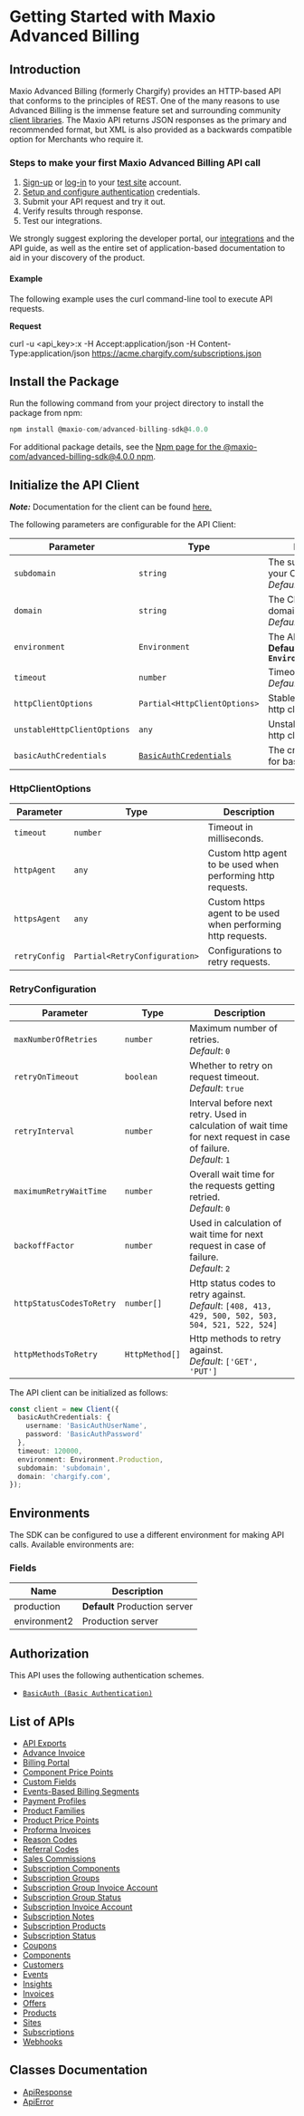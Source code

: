 
# Getting Started with Maxio Advanced Billing

## Introduction

Maxio Advanced Billing (formerly Chargify) provides an HTTP-based API that conforms to the principles of REST.
One of the many reasons to use Advanced Billing is the immense feature set and surrounding community [client libraries](page:development-tools/client-libraries).
The Maxio API returns JSON responses as the primary and recommended format, but XML is also provided as a backwards compatible option for Merchants who require it.

### Steps to make your first Maxio Advanced Billing API call

1. [Sign-up](https://app.chargify.com/signup/maxio-billing-sandbox) or [log-in](https://app.chargify.com/login.html) to your [test site](https://maxio-chargify.zendesk.com/hc/en-us/articles/5405553861773-Testing-Intro) account.
2. [Setup and configure authentication](https://maxio-chargify.zendesk.com/hc/en-us/articles/5405281550477-API-Keys#api) credentials.
3. Submit your API request and try it out.
4. Verify results through response.
5. Test our integrations.

We strongly suggest exploring the developer portal, our [integrations](https://www.maxio.com/integrations) and the API guide, as well as the entire set of application-based documentation to aid in your discovery of the product.

#### Example

The following example uses the curl command-line tool to execute API requests.

**Request**

curl -u <api_key>:x -H Accept:application/json -H Content-Type:application/json https://acme.chargify.com/subscriptions.json

## Install the Package

Run the following command from your project directory to install the package from npm:

```ts
npm install @maxio-com/advanced-billing-sdk@4.0.0
```

For additional package details, see the [Npm page for the @maxio-com/advanced-billing-sdk@4.0.0 npm](https://www.npmjs.com/package/@maxio-com/advanced-billing-sdk/v/4.0.0).

## Initialize the API Client

**_Note:_** Documentation for the client can be found [here.](https://www.github.com/maxio-com/ab-typescript-sdk/tree/4.0.0/doc/client.md)

The following parameters are configurable for the API Client:

| Parameter | Type | Description |
|  --- | --- | --- |
| `subdomain` | `string` | The subdomain for your Chargify site.<br>*Default*: `'subdomain'` |
| `domain` | `string` | The Chargify server domain.<br>*Default*: `'chargify.com'` |
| `environment` | `Environment` | The API environment. <br> **Default: `Environment.Production`** |
| `timeout` | `number` | Timeout for API calls.<br>*Default*: `120000` |
| `httpClientOptions` | `Partial<HttpClientOptions>` | Stable configurable http client options. |
| `unstableHttpClientOptions` | `any` | Unstable configurable http client options. |
| `basicAuthCredentials` | [`BasicAuthCredentials`](https://www.github.com/maxio-com/ab-typescript-sdk/tree/4.0.0/doc/$a/https://www.github.com/maxio-com/ab-typescript-sdk/tree/4.0.0/basic-authentication.md) | The credential object for basicAuth |

### HttpClientOptions

| Parameter | Type | Description |
|  --- | --- | --- |
| `timeout` | `number` | Timeout in milliseconds. |
| `httpAgent` | `any` | Custom http agent to be used when performing http requests. |
| `httpsAgent` | `any` | Custom https agent to be used when performing http requests. |
| `retryConfig` | `Partial<RetryConfiguration>` | Configurations to retry requests. |

### RetryConfiguration

| Parameter | Type | Description |
|  --- | --- | --- |
| `maxNumberOfRetries` | `number` | Maximum number of retries. <br> *Default*: `0` |
| `retryOnTimeout` | `boolean` | Whether to retry on request timeout. <br> *Default*: `true` |
| `retryInterval` | `number` | Interval before next retry. Used in calculation of wait time for next request in case of failure. <br> *Default*: `1` |
| `maximumRetryWaitTime` | `number` | Overall wait time for the requests getting retried. <br> *Default*: `0` |
| `backoffFactor` | `number` | Used in calculation of wait time for next request in case of failure. <br> *Default*: `2` |
| `httpStatusCodesToRetry` | `number[]` | Http status codes to retry against. <br> *Default*: `[408, 413, 429, 500, 502, 503, 504, 521, 522, 524]` |
| `httpMethodsToRetry` | `HttpMethod[]` | Http methods to retry against. <br> *Default*: `['GET', 'PUT']` |

The API client can be initialized as follows:

```ts
const client = new Client({
  basicAuthCredentials: {
    username: 'BasicAuthUserName',
    password: 'BasicAuthPassword'
  },
  timeout: 120000,
  environment: Environment.Production,
  subdomain: 'subdomain',
  domain: 'chargify.com',
});
```

## Environments

The SDK can be configured to use a different environment for making API calls. Available environments are:

### Fields

| Name | Description |
|  --- | --- |
| production | **Default** Production server |
| environment2 | Production server |

## Authorization

This API uses the following authentication schemes.

* [`BasicAuth (Basic Authentication)`](https://www.github.com/maxio-com/ab-typescript-sdk/tree/4.0.0/doc/$a/https://www.github.com/maxio-com/ab-typescript-sdk/tree/4.0.0/basic-authentication.md)

## List of APIs

* [API Exports](https://www.github.com/maxio-com/ab-typescript-sdk/tree/4.0.0/doc/controllers/api-exports.md)
* [Advance Invoice](https://www.github.com/maxio-com/ab-typescript-sdk/tree/4.0.0/doc/controllers/advance-invoice.md)
* [Billing Portal](https://www.github.com/maxio-com/ab-typescript-sdk/tree/4.0.0/doc/controllers/billing-portal.md)
* [Component Price Points](https://www.github.com/maxio-com/ab-typescript-sdk/tree/4.0.0/doc/controllers/component-price-points.md)
* [Custom Fields](https://www.github.com/maxio-com/ab-typescript-sdk/tree/4.0.0/doc/controllers/custom-fields.md)
* [Events-Based Billing Segments](https://www.github.com/maxio-com/ab-typescript-sdk/tree/4.0.0/doc/controllers/events-based-billing-segments.md)
* [Payment Profiles](https://www.github.com/maxio-com/ab-typescript-sdk/tree/4.0.0/doc/controllers/payment-profiles.md)
* [Product Families](https://www.github.com/maxio-com/ab-typescript-sdk/tree/4.0.0/doc/controllers/product-families.md)
* [Product Price Points](https://www.github.com/maxio-com/ab-typescript-sdk/tree/4.0.0/doc/controllers/product-price-points.md)
* [Proforma Invoices](https://www.github.com/maxio-com/ab-typescript-sdk/tree/4.0.0/doc/controllers/proforma-invoices.md)
* [Reason Codes](https://www.github.com/maxio-com/ab-typescript-sdk/tree/4.0.0/doc/controllers/reason-codes.md)
* [Referral Codes](https://www.github.com/maxio-com/ab-typescript-sdk/tree/4.0.0/doc/controllers/referral-codes.md)
* [Sales Commissions](https://www.github.com/maxio-com/ab-typescript-sdk/tree/4.0.0/doc/controllers/sales-commissions.md)
* [Subscription Components](https://www.github.com/maxio-com/ab-typescript-sdk/tree/4.0.0/doc/controllers/subscription-components.md)
* [Subscription Groups](https://www.github.com/maxio-com/ab-typescript-sdk/tree/4.0.0/doc/controllers/subscription-groups.md)
* [Subscription Group Invoice Account](https://www.github.com/maxio-com/ab-typescript-sdk/tree/4.0.0/doc/controllers/subscription-group-invoice-account.md)
* [Subscription Group Status](https://www.github.com/maxio-com/ab-typescript-sdk/tree/4.0.0/doc/controllers/subscription-group-status.md)
* [Subscription Invoice Account](https://www.github.com/maxio-com/ab-typescript-sdk/tree/4.0.0/doc/controllers/subscription-invoice-account.md)
* [Subscription Notes](https://www.github.com/maxio-com/ab-typescript-sdk/tree/4.0.0/doc/controllers/subscription-notes.md)
* [Subscription Products](https://www.github.com/maxio-com/ab-typescript-sdk/tree/4.0.0/doc/controllers/subscription-products.md)
* [Subscription Status](https://www.github.com/maxio-com/ab-typescript-sdk/tree/4.0.0/doc/controllers/subscription-status.md)
* [Coupons](https://www.github.com/maxio-com/ab-typescript-sdk/tree/4.0.0/doc/controllers/coupons.md)
* [Components](https://www.github.com/maxio-com/ab-typescript-sdk/tree/4.0.0/doc/controllers/components.md)
* [Customers](https://www.github.com/maxio-com/ab-typescript-sdk/tree/4.0.0/doc/controllers/customers.md)
* [Events](https://www.github.com/maxio-com/ab-typescript-sdk/tree/4.0.0/doc/controllers/events.md)
* [Insights](https://www.github.com/maxio-com/ab-typescript-sdk/tree/4.0.0/doc/controllers/insights.md)
* [Invoices](https://www.github.com/maxio-com/ab-typescript-sdk/tree/4.0.0/doc/controllers/invoices.md)
* [Offers](https://www.github.com/maxio-com/ab-typescript-sdk/tree/4.0.0/doc/controllers/offers.md)
* [Products](https://www.github.com/maxio-com/ab-typescript-sdk/tree/4.0.0/doc/controllers/products.md)
* [Sites](https://www.github.com/maxio-com/ab-typescript-sdk/tree/4.0.0/doc/controllers/sites.md)
* [Subscriptions](https://www.github.com/maxio-com/ab-typescript-sdk/tree/4.0.0/doc/controllers/subscriptions.md)
* [Webhooks](https://www.github.com/maxio-com/ab-typescript-sdk/tree/4.0.0/doc/controllers/webhooks.md)

## Classes Documentation

* [ApiResponse](https://www.github.com/maxio-com/ab-typescript-sdk/tree/4.0.0/doc/api-response.md)
* [ApiError](https://www.github.com/maxio-com/ab-typescript-sdk/tree/4.0.0/doc/api-error.md)

